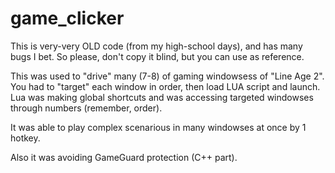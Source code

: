 # game_clicker

This is very-very OLD code (from my high-school days), and has many bugs I bet. So please, don't copy it blind, but you can use
as reference.

This was used to "drive" many (7-8) of gaming windowsess of "Line Age 2". You had to "target" each window in order, then load LUA
script and launch. Lua was making global shortcuts and was accessing targeted windowses through numbers (remember, order).

It was able to play complex scenarious in many windowses at once by 1 hotkey. 

Also it was avoiding GameGuard protection (C++ part).
